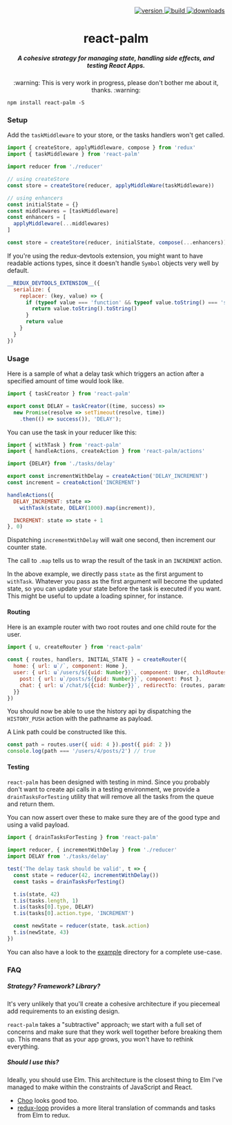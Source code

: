 <p align="right">
  <a href="https://npmjs.org/package/react-palm">
    <img src="https://img.shields.io/npm/v/react-palm.svg?style=flat-square" alt="version" />
  </a>
  <a href="https://travis-ci.org/btford/react-palm">
    <img src="https://img.shields.io/travis/btford/react-palm/master.svg?style=flat-square" alt="build" />
  </a>
  <a href="https://npmjs.org/package/react-palm">
    <img src="https://img.shields.io/npm/dm/react-palm.svg?style=flat-square" alt="downloads" />
  </a>
</p>

<h1 align="center">react-palm</h1>
<h5 align="center">A cohesive strategy for managing state, handling side effects, and testing React Apps.</h5>

<p align="center">:warning: This is very work in progress, please don't bother me about it, thanks. :warning:</p>

    npm install react-palm -S

### Setup

Add the `taskMiddleware` to your store, or the tasks handlers won't get called.

```javascript
import { createStore, applyMiddleware, compose } from 'redux'
import { taskMiddleware } from 'react-palm'

import reducer from './reducer'

// using createStore
const store = createStore(reducer, applyMiddleWare(taskMiddleware))

// using enhancers
const initialState = {}
const middlewares = [taskMiddleware]
const enhancers = [
  applyMiddleware(...middlewares)
]

const store = createStore(reducer, initialState, compose(...enhancers))
```

If you're using the redux-devtools extension, you might want to have readable actions types,
since it doesn't handle `Symbol` objects very well by default.

```javascript
__REDUX_DEVTOOLS_EXTENSION__({
  serialize: {
    replacer: (key, value) => {
      if (typeof value === 'function' && typeof value.toString() === 'symbol') {
        return value.toString().toString()
      }
      return value
    }
  }
})
```

### Usage

Here is a sample of what a delay task which triggers an action after a
specified amount of time would look like.

```javascript
import { taskCreator } from 'react-palm'

export const DELAY = taskCreator((time, success) =>
  new Promise(resolve => setTimeout(resolve, time))
    .then(() => success()), 'DELAY');
```

You can use the task in your reducer like this:

```javascript
import { withTask } from 'react-palm'
import { handleActions, createAction } from 'react-palm/actions'

import {DELAY} from './tasks/delay'

export const incrementWithDelay = createAction('DELAY_INCREMENT')
const increment = createAction('INCREMENT')

handleActions({
  DELAY_INCREMENT: state =>
    withTask(state, DELAY(1000).map(increment)),

  INCREMENT: state => state + 1
}, 0)
```

Dispatching `incrementWithDelay` will wait one second, then increment our counter state.

The call to `.map` tells us to wrap the result of the task in an `INCREMENT` action.

In the above example, we directly pass `state` as the first argument to `withTask`.
Whatever you pass as the first argument will become the updated state, so you
can update your state before the task is executed if you want. This might be useful
to update a loading spinner, for instance.

#### Routing

Here is an example router with two root routes and one child route for the user.

```javascript
import { u, createRouter } from 'react-palm'

const { routes, handlers, INITIAL_STATE } = createRouter({
  home: { url: u`/`, component: Home },
  user: { url: u`/users/${{uid: Number}}`, component: User, childRoutes: {
    post: { url: u`/posts/${{pid: Number}}`, component: Post },
    chat: { url: u`/chat/${{cid: Number}}`, redirectTo: (routes, params) => routes.user(params) }
  }}
})
```

You should now be able to use the history api by dispatching the `HISTORY_PUSH`
action with the pathname as payload.

A Link path could be constructed like this.

```javascript
const path = routes.user({ uid: 4 }).post({ pid: 2 })
console.log(path === '/users/4/posts/2') // true
```

#### Testing

`react-palm` has been designed with testing in mind. Since you probably don't want
to create api calls in a testing environment, we provide a `drainTasksForTesting`
utility that will remove all the tasks from the queue and return them.

You can now assert over these to make sure they are of the good type and using a
valid payload.

```javascript
import { drainTasksForTesting } from 'react-palm'

import reducer, { incrementWithDelay } from './reducer'
import DELAY from './tasks/delay'

test('The delay task should be valid', t => {
  const state = reducer(42, incrementWithDelay())
  const tasks = drainTasksForTesting()

  t.is(state, 42)
  t.is(tasks.length, 1)
  t.is(tasks[0].type, DELAY)
  t.is(tasks[0].action.type, 'INCREMENT')

  const newState = reducer(state, task.action)
  t.is(newState, 43)
})
```

You can also have a look to the [example](./example) directory for a complete
use-case.

### FAQ

##### Strategy? Framework? Library?

It's very unlikely that you'll create a cohesive architecture if you piecemeal add requirements to
an existing design.

`react-palm` takes a "subtractive" approach; we start with a full set of concerns and make sure
that they work well together before breaking them up.
This means that as your app grows, you won't have to rethink everything.

##### Should I use this?

Ideally, you should use Elm. This architecture is the closest thing to Elm I've managed to
make within the constraints of JavaScript and React.

- [Choo](https://github.com/yoshuawuyts/choo) looks good too.
- [redux-loop](https://github.com/redux-loop/redux-loop) provides a more literal translation of commands and tasks from Elm to redux.
